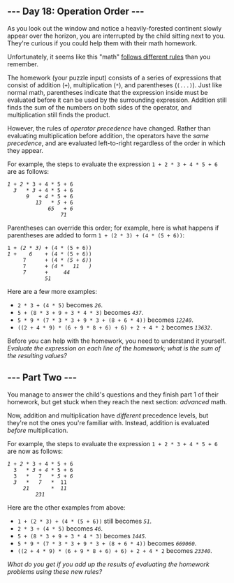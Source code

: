 ## --- Day 18: Operation Order ---

As you look out the window and notice a heavily-forested continent slowly appear over the horizon, you are interrupted by the child sitting next to you. They're curious if you could help them with their <span title='Or "maths", if you have more than one.'>math</span> homework.

Unfortunately, it seems like this "math" <a href="https://www.youtube.com/watch?v=3QtRK7Y2pPU&amp;t=15" target="_blank">follows different rules</a> than you remember.

The homework (your puzzle input) consists of a series of expressions that consist of addition (`` + ``), multiplication (`` * ``), and parentheses (`` (...) ``). Just like normal math, parentheses indicate that the expression inside must be evaluated before it can be used by the surrounding expression. Addition still finds the sum of the numbers on both sides of the operator, and multiplication still finds the product.

However, the rules of _operator precedence_ have changed. Rather than evaluating multiplication before addition, the operators have the _same precedence_, and are evaluated left-to-right regardless of the order in which they appear.

For example, the steps to evaluate the expression `` 1 + 2 * 3 + 4 * 5 + 6 `` are as follows:

<pre><code><em>1 + 2</em> * 3 + 4 * 5 + 6
  <em>3   * 3</em> + 4 * 5 + 6
      <em>9   + 4</em> * 5 + 6
         <em>13   * 5</em> + 6
             <em>65   + 6</em>
                 <em>71</em>
</code></pre>

Parentheses can override this order; for example, here is what happens if parentheses are added to form `` 1 + (2 * 3) + (4 * (5 + 6)) ``:

<pre><code>1 + <em>(2 * 3)</em> + (4 * (5 + 6))
<em>1 +    6</em>    + (4 * (5 + 6))
     7      + (4 * <em>(5 + 6)</em>)
     7      + <em>(4 *   11   )</em>
     <em>7      +     44</em>
            <em>51</em>
</code></pre>

Here are a few more examples:

*   `` 2 * 3 + (4 * 5) `` becomes _`` 26 ``_.
*   `` 5 + (8 * 3 + 9 + 3 * 4 * 3) `` becomes _`` 437 ``_.
*   `` 5 * 9 * (7 * 3 * 3 + 9 * 3 + (8 + 6 * 4)) `` becomes _`` 12240 ``_.
*   `` ((2 + 4 * 9) * (6 + 9 * 8 + 6) + 6) + 2 + 4 * 2 `` becomes _`` 13632 ``_.

Before you can help with the homework, you need to understand it yourself. _Evaluate the expression on each line of the homework; what is the sum of the resulting values?_

## --- Part Two ---

You manage to answer the child's questions and they finish part 1 of their homework, but get stuck when they reach the next section: _advanced_ math.

Now, addition and multiplication have _different_ precedence levels, but they're not the ones you're familiar with. Instead, addition is evaluated _before_ multiplication.

For example, the steps to evaluate the expression `` 1 + 2 * 3 + 4 * 5 + 6 `` are now as follows:

<pre><code><em>1 + 2</em> * 3 + 4 * 5 + 6
  3   * <em>3 + 4</em> * 5 + 6
  3   *   7   * <em>5 + 6</em>
  <em>3   *   7</em>   *  11
     <em>21       *  11</em>
         <em>231</em>
</code></pre>

Here are the other examples from above:

*   `` 1 + (2 * 3) + (4 * (5 + 6)) `` still becomes _`` 51 ``_.
*   `` 2 * 3 + (4 * 5) `` becomes _`` 46 ``_.
*   `` 5 + (8 * 3 + 9 + 3 * 4 * 3) `` becomes _`` 1445 ``_.
*   `` 5 * 9 * (7 * 3 * 3 + 9 * 3 + (8 + 6 * 4)) `` becomes _`` 669060 ``_.
*   `` ((2 + 4 * 9) * (6 + 9 * 8 + 6) + 6) + 2 + 4 * 2 `` becomes _`` 23340 ``_.

_What do you get if you add up the results of evaluating the homework problems using these new rules?_